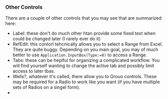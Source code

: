 ### Other Controls

There are a couple of other controls that you may see that are summarized here:

- Label: these don't do much other htan provide some fixed text when could be changed later (I rarely ever do it)
- RefEdit: this contorl tehcnically allows you to select a Range from Excel. They are quite buggy. Depending on you main goal, you may of much better to use `Application.InputBox(Type:=8)` to access a Range.
- Tabs: these can be heplful for organizing a complicated workflow. You will find yourself wanting to change the active tab and possibly limit access to later tbas.
- Wells?, whatever it's called, there allow you to Grouo controls. These may be required for a Radio to work like you want (if you have multiple sets of Radios on a singel form).
-
